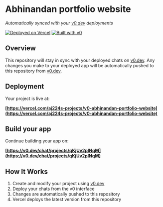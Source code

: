 # Abhinandan portfolio website

*Automatically synced with your [v0.dev](https://v0.dev) deployments*

[![Deployed on Vercel](https://img.shields.io/badge/Deployed%20on-Vercel-black?style=for-the-badge&logo=vercel)](https://vercel.com/aj224s-projects/v0-abhinandan-portfolio-website)
[![Built with v0](https://img.shields.io/badge/Built%20with-v0.dev-black?style=for-the-badge)](https://v0.dev/chat/projects/qKjUv2pINqM)

## Overview

This repository will stay in sync with your deployed chats on [v0.dev](https://v0.dev).
Any changes you make to your deployed app will be automatically pushed to this repository from [v0.dev](https://v0.dev).

## Deployment

Your project is live at:

**[https://vercel.com/aj224s-projects/v0-abhinandan-portfolio-website](https://vercel.com/aj224s-projects/v0-abhinandan-portfolio-website)**

## Build your app

Continue building your app on:

**[https://v0.dev/chat/projects/qKjUv2pINqM](https://v0.dev/chat/projects/qKjUv2pINqM)**

## How It Works

1. Create and modify your project using [v0.dev](https://v0.dev)
2. Deploy your chats from the v0 interface
3. Changes are automatically pushed to this repository
4. Vercel deploys the latest version from this repository